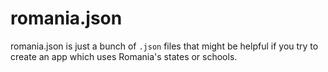 # romania.json
romania.json is just a bunch of `.json` files that might be helpful if you try to create an app which uses Romania's states or schools.